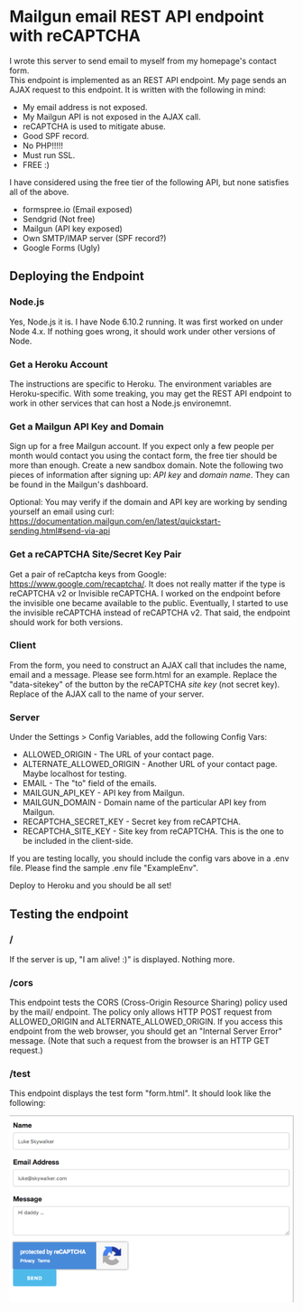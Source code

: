 # Mailgun email REST API endpoint with reCAPTCHA

I wrote this server to send email to myself from my homepage's contact form.  
This endpoint is implemented as an REST API endpoint.  My page sends an AJAX
request to this endpoint.  It is written with the following in mind:
* My email address is not exposed.
* My Mailgun API is not exposed in the AJAX call.
* reCAPTCHA is used to mitigate abuse.
* Good SPF record.
* No PHP!!!!!
* Must run SSL.
* FREE :)

I have considered using the free tier of the following API, but none satisfies
all of the above.
* formspree.io (Email exposed)
* Sendgrid (Not free)
* Mailgun (API key exposed)
* Own SMTP/IMAP server (SPF record?)
* Google Forms (Ugly)

## Deploying the Endpoint

### Node.js

Yes, Node.js it is.  I have Node 6.10.2 running.  It was first worked on under
Node 4.x.  If nothing goes wrong, it should work under other versions of Node.

### Get a Heroku Account

The instructions are specific to Heroku.  The environment variables are
Heroku-specific.  With some treaking, you may get the REST API endpoint to
work in other services that can host a Node.js environemnt.

### Get a Mailgun API Key and Domain

Sign up for a free Mailgun account.  If you expect only a few people per
month would contact you using the contact form, the free tier should be more
than enough.  Create a new sandbox domain.  Note the following two pieces of
information after signing up: *API key* and *domain name*.  They can be found
in the Mailgun's dashboard.

Optional: You may verify if the domain and API key are working by sending
yourself an email using curl:
https://documentation.mailgun.com/en/latest/quickstart-sending.html#send-via-api

### Get a reCAPTCHA Site/Secret Key Pair

Get a pair of reCaptcha keys from Google: https://www.google.com/recaptcha/.
It does not really matter if the type is reCAPTCHA v2 or Invisible reCAPTCHA.
I worked on the endpoint before the invisible one became available to the
public.  Eventually, I started to use the invisible reCAPTCHA instead of
reCAPTCHA v2.  That said, the endpoint should work for both versions.

### Client

From the form, you need to construct an AJAX call that includes the name,
email and a message.  Please see form.html for an example.  Replace the
"data-sitekey" of the button by the reCAPTCHA *site key* (not secret key).
Replace <Your host> of the AJAX call to the name of your server.

### Server

Under the Settings > Config Variables, add the following Config Vars:
* ALLOWED_ORIGIN - The URL of your contact page.
* ALTERNATE_ALLOWED_ORIGIN - Another URL of your contact page.  Maybe localhost for testing.
* EMAIL - The "to" field of the emails.
* MAILGUN_API_KEY - API key from Mailgun.
* MAILGUN_DOMAIN - Domain name of the particular API key from Mailgun.
* RECAPTCHA_SECRET_KEY - Secret key from reCAPTCHA.
* RECAPTCHA_SITE_KEY - Site key from reCAPTCHA.  This is the one to be included
  in the client-side.

If you are testing locally, you should include the config vars above in a
.env file.  Please find the sample .env file "ExampleEnv".

Deploy to Heroku and you should be all set!

## Testing the endpoint

### /

If the server is up, "I am alive! :)" is displayed.  Nothing more.

### /cors

This endpoint tests the CORS (Cross-Origin Resource Sharing) policy used by the
mail/ endpoint.  The policy only allows HTTP POST request from ALLOWED_ORIGIN
and ALTERNATE_ALLOWED_ORIGIN.  If you access this endpoint from the web
browser, you should get an "Internal Server Error" message.  (Note that such a
   request from the browser is an HTTP GET request.)

### /test

This endpoint displays the test form "form.html".  It should look like the following:

![Screenshot of sample form](https://github.com/clarmso/EmailWithReCaptcha/blob/master/SampleForm.png)

